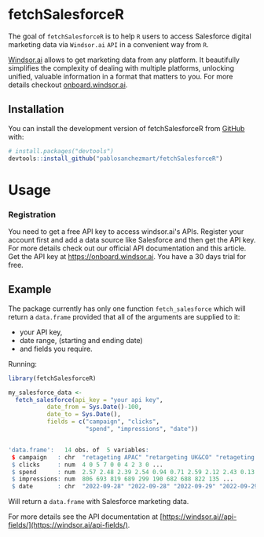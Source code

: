 
# fetchSalesforceR

<!-- badges: start -->
<!-- badges: end -->

The goal of `fetchSalesforceR` is to help `R` users to access Salesforce digital marketing data via `Windsor.ai` `API` in a convenient way from `R`.

[Windsor.ai](https://windsor.ai/) allows to get marketing data from any platform. It beautifully simplifies the complexity of dealing with multiple platforms, unlocking unified, valuable information in a format that matters to you. For more details checkout [onboard.windsor.ai](https://onboard.windsor.ai/).

## Installation

You can install the development version of fetchSalesforceR from [GitHub](https://github.com/) with:

``` r
# install.packages("devtools")
devtools::install_github("pablosanchezmart/fetchSalesforceR")
```

# Usage

### Registration

You need to get a free API key to access windsor.ai's APIs. Register your account first and add a data source like Salesforce and then get the API key. For more details check out our official API documentation and this article. Get the API key at https://onboard.windsor.ai. You have a 30 days trial for free.

## Example

The package currently has only one function `fetch_salesforce` which will return a `data.frame` provided that all of the arguments are supplied to it: 

- your API key, 
- date range, (starting and ending date)
- and fields you require.

Running: 

``` r
library(fetchSalesforceR)

my_salesforce_data <-
  fetch_salesforce(api_key = "your api key",
           date_from = Sys.Date()-100,
           date_to = Sys.Date(),
           fields = c("campaign", "clicks",
                      "spend", "impressions", "date")) 
```

```r

'data.frame':	14 obs. of  5 variables:
 $ campaign   : chr  "retageting APAC" "retargeting UK&CO" "retageting APAC" "retargeting UK&CO" ...
 $ clicks     : num  4 0 5 7 0 0 4 2 3 0 ...
 $ spend      : num  2.57 2.48 2.39 2.54 0.94 0.71 2.59 2.12 2.43 0.13 ...
 $ impressions: num  806 693 819 689 299 190 682 688 822 135 ...
 $ date       : chr  "2022-09-28" "2022-09-28" "2022-09-29" "2022-09-29" ...
```

Will return a `data.frame` with Salesforce marketing data.  

For more details see the API documentation at [https://windsor.ai//api-fields/](https://windsor.ai/api-fields/).
